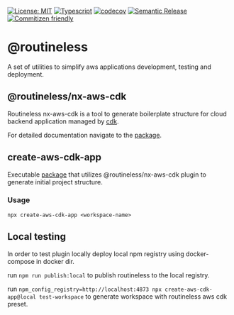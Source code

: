 [![License: MIT](https://img.shields.io/badge/License-MIT-yellow.svg)](https://opensource.org/licenses/MIT)
[![Typescript](https://badgen.net/badge/icon/typescript?icon=typescript&label)](https://www.typescriptlang.org/)
[![codecov](https://codecov.io/gh/KozelAnatoliy/routineless/graph/badge.svg?token=KLLZDSV5Z3)](https://codecov.io/gh/KozelAnatoliy/routineless)
[![Semantic Release](https://img.shields.io/badge/%20%20%F0%9F%93%A6%F0%9F%9A%80-semantic--release-e10079.svg?style=flat-square)]()
[![Commitizen friendly](https://img.shields.io/badge/commitizen-friendly-brightgreen.svg)](http://commitizen.github.io/cz-cli/)

# @routineless

A set of utilities to simplify aws applications development, testing and deployment.

## @routineless/nx-aws-cdk

Routineless nx-aws-cdk is a tool to generate boilerplate structure for cloud backend application managed by [cdk](https://github.com/aws/aws-cdk).

For detailed documentation navigate to the [package](packages/nx-aws-cdk/README.md).

## create-aws-cdk-app

Executable [package](packages/create-aws-cdk-app/README.md) that utilizes @routineless/nx-aws-cdk plugin to generate initial project structure.

### Usage

```shell
npx create-aws-cdk-app <workspace-name>
```

## Local testing

In order to test plugin locally deploy local npm registry using docker-compose in docker dir.

run `npm run publish:local` to publish routineless to the local registry.

run `npm_config_registry=http://localhost:4873 npx create-aws-cdk-app@local test-workspace` to generate workspace with routineless aws cdk preset.
